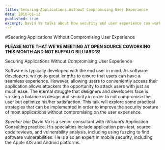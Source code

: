 ```yaml
---
title: Securing Applications Without Compromising User Experience
date: 2016-01-12
published: true
excerpt: David Vo talks about how security and user experience can work together
---
```


#Securing Applications Without Compromising User Experience

**PLEASE NOTE THAT WE'RE MEETING AT OPEN SOURCE COWORKING THIS MONTH AND NOT BUFFALO BILLIARD'S!**

Securing Applications Without Compromising User Experience

Software is typically developed with the end user in mind. As software developers, we go to great lengths to ensure that users can have a seamless experience. However, allowing users to conveniently access their application allows attackers the opportunity to attack users with just as much ease. The eternal struggle that designers and developers face is striking a balance in design and security in order to not compromise the user but optimize his/her satisfaction. This talk will explore some practical strategies that can be implemented in order to improve the security posture of most applications without compromising on the user experience.

_Speaker bio:_ David Vo is a senior consultant with nVisium’s Application Consulting practice. His specialties include application pen-test, source code reviews, and vulnerability analysis, including using fuzzing to find software vulnerabilities. He is also an expert in mobile security, including the Apple iOS and Android platforms.
